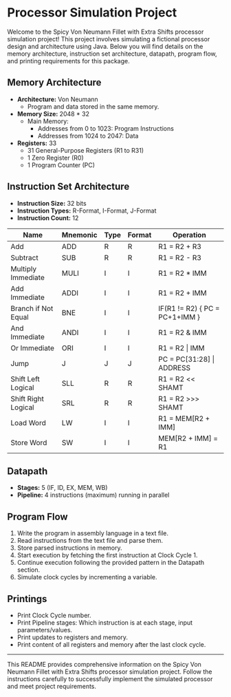 # Processor Simulation Project

Welcome to the Spicy Von Neumann Fillet with Extra Shifts processor simulation project! This project involves simulating a fictional processor design and architecture using Java. Below you will find details on the memory architecture, instruction set architecture, datapath, program flow, and printing requirements for this package.

## Memory Architecture

- **Architecture:** Von Neumann
  - Program and data stored in the same memory.
- **Memory Size:** 2048 * 32
  - Main Memory:
    - Addresses from 0 to 1023: Program Instructions
    - Addresses from 1024 to 2047: Data
- **Registers:** 33
  - 31 General-Purpose Registers (R1 to R31)
  - 1 Zero Register (R0)
  - 1 Program Counter (PC)

## Instruction Set Architecture

- **Instruction Size:** 32 bits
- **Instruction Types:** R-Format, I-Format, J-Format
- **Instruction Count:** 12

| Name              | Mnemonic | Type | Format | Operation                         |
|-------------------|----------|------|--------|-----------------------------------|
| Add               | ADD      | R    | R      | R1 = R2 + R3                     |
| Subtract          | SUB      | R    | R      | R1 = R2 - R3                     |
| Multiply Immediate| MULI     | I    | I      | R1 = R2 * IMM                    |
| Add Immediate     | ADDI     | I    | I      | R1 = R2 + IMM                    |
| Branch if Not Equal| BNE      | I    | I      | IF(R1 != R2) { PC = PC+1+IMM }  |
| And Immediate     | ANDI     | I    | I      | R1 = R2 & IMM                    |
| Or Immediate      | ORI      | I    | I      | R1 = R2 \| IMM                   |
| Jump              | J        | J    | J      | PC = PC[31:28] \| ADDRESS        |
| Shift Left Logical| SLL      | R    | R      | R1 = R2 << SHAMT                 |
| Shift Right Logical| SRL     | R    | R      | R1 = R2 >>> SHAMT                |
| Load Word         | LW       | I    | I      | R1 = MEM[R2 + IMM]               |
| Store Word        | SW       | I    | I      | MEM[R2 + IMM] = R1               |

## Datapath

- **Stages:** 5 (IF, ID, EX, MEM, WB)
- **Pipeline:** 4 instructions (maximum) running in parallel

## Program Flow

1. Write the program in assembly language in a text file.
2. Read instructions from the text file and parse them.
3. Store parsed instructions in memory.
4. Start execution by fetching the first instruction at Clock Cycle 1.
5. Continue execution following the provided pattern in the Datapath section.
6. Simulate clock cycles by incrementing a variable.

## Printings

- Print Clock Cycle number.
- Print Pipeline stages: Which instruction is at each stage, input parameters/values.
- Print updates to registers and memory.
- Print content of all registers and memory after the last clock cycle.

---

This README provides comprehensive information on the Spicy Von Neumann Fillet with Extra Shifts processor simulation project. Follow the instructions carefully to successfully implement the simulated processor and meet project requirements.

